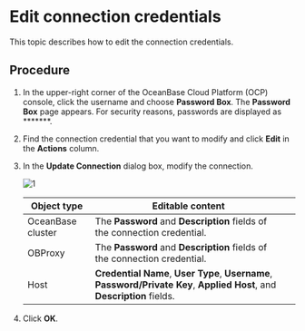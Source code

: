 # Edit connection credentials

This topic describes how to edit the connection credentials.

## Procedure

1. In the upper-right corner of the OceanBase Cloud Platform (OCP) console, click the username and choose **Password Box**.
   The **Password Box** page appears.
   For security reasons, passwords are displayed as *******.

2. Find the connection credential that you want to modify and click **Edit** in the **Actions** column.

3. In the **Update Connection** dialog box, modify the connection.

   ![1](https://obbusiness-private.oss-cn-shanghai.aliyuncs.com/doc/img/ocp/%E4%BF%AE%E6%94%B9%E8%BF%9E%E6%8E%A5.png)

   | **Object type** | **Editable content** |  |
   | --- | --- | --- |
   | OceanBase cluster | The **Password** and **Description** fields of the connection credential.  |  |
   | OBProxy | The **Password** and **Description** fields of the connection credential.  |  |
   | Host |  **Credential Name**, **User Type**, **Username**, **Password/Private Key**, **Applied Host**, and **Description** fields.  |  |

4. Click **OK**.
